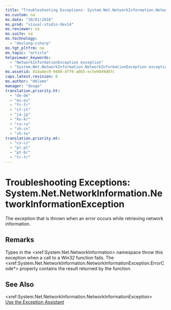```yaml
---
title: "Troubleshooting Exceptions: System.Net.NetworkInformation.NetworkInformationException"
ms.custom: na
ms.date: "10/01/2016"
ms.prod: "visual-studio-dev14"
ms.reviewer: na
ms.suite: na
ms.technology: 
  - "devlang-csharp"
ms.tgt_pltfrm: na
ms.topic: "article"
helpviewer_keywords: 
  - "NetworkInformationException exception"
  - "System.Net.NetworkInformation.NetworkInformationException exception"
ms.assetid: 81da4ec9-9489-4ff9-a0b5-ec5e9049d07c
caps.latest.revision: 6
ms.author: "mblome"
manager: "douge"
translation.priority.ht: 
  - "de-de"
  - "es-es"
  - "fr-fr"
  - "it-it"
  - "ja-jp"
  - "ko-kr"
  - "ru-ru"
  - "zh-cn"
  - "zh-tw"
translation.priority.mt: 
  - "cs-cz"
  - "pl-pl"
  - "pt-br"
  - "tr-tr"
---
```

# Troubleshooting Exceptions: System.Net.NetworkInformation.NetworkInformationException
The exception that is thrown when an error occurs while retrieving network information.  
  
## Remarks  
 Types in the \<xref:System.Net.NetworkInformation> namespace throw this exception when a call to a Win32 function fails. The \<xref:System.Net.NetworkInformation.NetworkInformationException.ErrorCode*> property contains the result returned by the function.  
  
## See Also  
 \<xref:System.Net.NetworkInformation.NetworkInformationException>   
 [Use the Exception Assistant](../Topic/How%20to:%20Use%20the%20Exception%20Assistant.md)